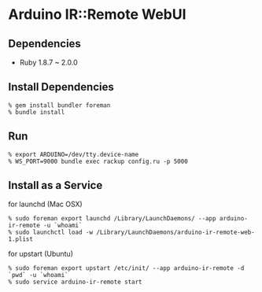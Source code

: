Arduino IR::Remote WebUI
========================

Dependencies
------------
- Ruby 1.8.7 ~ 2.0.0


Install Dependencies
--------------------

    % gem install bundler foreman
    % bundle install


Run
---

    % export ARDUINO=/dev/tty.device-name
    % WS_PORT=9000 bundle exec rackup config.ru -p 5000


Install as a Service
------------------

for launchd (Mac OSX)

    % sudo foreman export launchd /Library/LaunchDaemons/ --app arduino-ir-remote -u `whoami`
    % sudo launchctl load -w /Library/LaunchDaemons/arduino-ir-remote-web-1.plist

for upstart (Ubuntu)

    % sudo foreman export upstart /etc/init/ --app arduino-ir-remote -d `pwd` -u `whoami`
    % sudo service arduino-ir-remote start
